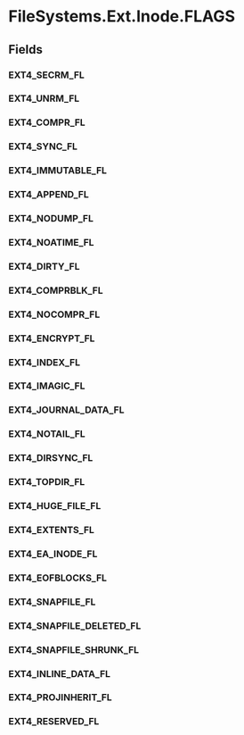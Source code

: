 ﻿


# FileSystems.Ext.Inode.FLAGS

## Fields

### EXT4_SECRM_FL

### EXT4_UNRM_FL

### EXT4_COMPR_FL

### EXT4_SYNC_FL

### EXT4_IMMUTABLE_FL

### EXT4_APPEND_FL

### EXT4_NODUMP_FL

### EXT4_NOATIME_FL

### EXT4_DIRTY_FL

### EXT4_COMPRBLK_FL

### EXT4_NOCOMPR_FL

### EXT4_ENCRYPT_FL

### EXT4_INDEX_FL

### EXT4_IMAGIC_FL

### EXT4_JOURNAL_DATA_FL

### EXT4_NOTAIL_FL

### EXT4_DIRSYNC_FL

### EXT4_TOPDIR_FL

### EXT4_HUGE_FILE_FL

### EXT4_EXTENTS_FL

### EXT4_EA_INODE_FL

### EXT4_EOFBLOCKS_FL

### EXT4_SNAPFILE_FL

### EXT4_SNAPFILE_DELETED_FL

### EXT4_SNAPFILE_SHRUNK_FL

### EXT4_INLINE_DATA_FL

### EXT4_PROJINHERIT_FL

### EXT4_RESERVED_FL
